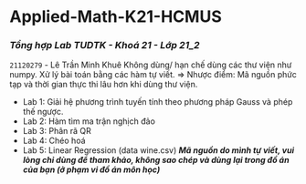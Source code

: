 # **Applied-Math-K21-HCMUS**
### ***Tổng hợp Lab TUDTK - Khoá 21 - Lớp 21_2***
`21120279` - Lê Trần Minh Khuê
Không dùng/ hạn chế dùng các thư viện như numpy. Xử lý bài toán bằng các hàm tự viết. 
=> Nhược điểm: Mã nguồn phức tạp và thời gian thực thi lâu hơn khi dùng thư viện.
- Lab 1: Giải hệ phương trình tuyến tính theo phương pháp Gauss và phép thế ngược.
- Lab 2: Hàm tìm ma trận nghịch đảo
- Lab 3: Phân rã QR
- Lab 4: Chéo hoá
- Lab 5: Linear Regression (data wine.csv)
***Mã nguồn do mình tự viết, vui lòng chỉ dùng để tham khảo, không sao chép và dùng lại trong đồ án của bạn (ở phạm vi đồ án môn học)***
